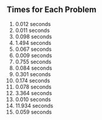 ## Times for Each Problem

1.  0.012 seconds
2.  0.011 seconds
3.  0.098 seconds
4.  1.494 seconds
5.  0.067 seconds
6.  0.009 seconds
7.  0.755 seconds
8.  0.084 seconds
9.  0.301 seconds
10.  0.174 seconds
11.  0.078 seconds
12.  3.364 seconds
13.  0.010 seconds
14.  11.934 seconds
15.  0.059 seconds
